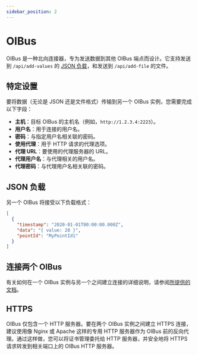 ```yaml
---
sidebar_position: 2
---
```


# OIBus
OIBus 是一种北向连接器，专为发送数据到其他 OIBus 端点而设计。它支持发送到 `/api/add-values` 的 [JSON 负载](#json-负载)，和发送到 `/api/add-file` 的文件。

## 特定设置
要将数据（无论是 JSON 还是文件格式）传输到另一个 OIBus 实例，您需要完成以下字段：
- **主机**：目标 OIBus 的主机名（例如，`http://1.2.3.4:2223`）。
- **用户名**：用于连接的用户名。
- **密码**：与指定用户名相关联的密码。
- **使用代理**：用于 HTTP 请求的代理选项。
- **代理 URL**：要使用的代理服务器的 URL。
- **代理用户名**：与代理相关的用户名。
- **代理密码**：与代理用户名相关联的密码。

## JSON 负载
另一个 OIBus 将接受以下负载格式：
```json 标题="JSON 负载"
[
  {
    "timestamp": "2020-01-01T00:00:00.000Z",
    "data": "{ value: 28 }",
    "pointId": "MyPointId1"
  }
]
```

## 连接两个 OIBus
有关如何在一个 OIBus 实例与另一个之间建立连接的详细说明，请参阅[所提供的文档](../advanced/oibus-to-oibus.md)。

## HTTPS
OIBus 仅包含一个 HTTP 服务器。要在两个 OIBus 实例之间建立 HTTPS 连接，建议使用像 Nginx 或 Apache 这样的专用 HTTP 服务器作为 OIBus 前的反向代理。通过这样做，您可以将证书管理委托给 HTTP 服务器，并安全地将 HTTPS 请求转发到相关端口上的 OIBus HTTP 服务器。